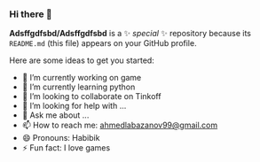 ### Hi there 👋

**Adsffgdfsbd/Adsffgdfsbd** is a ✨ _special_ ✨ repository because its `README.md` (this file) appears on your GitHub profile.

Here are some ideas to get you started:

- 🔭 I’m currently working on game
- 🌱 I’m currently learning python
- 👯 I’m looking to collaborate on Tinkoff
- 🤔 I’m looking for help with ...
- 💬 Ask me about ...
- 📫 How to reach me: ahmedlabazanov99@gmail.com
- 😄 Pronouns: Habibik
- ⚡ Fun fact: I love games


